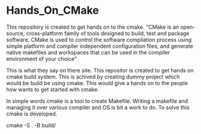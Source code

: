 # Hands_On_CMake
This repository is created to get hands on to the cmake.
"CMake is an open-source, cross-platform family of tools designed to build, test and package software. CMake is used to control the software compilation process using simple platform and compiler independent configuration files, and generate native makefiles and workspaces that can be used in the compiler environment of your choice"

This is what they say on there site. This repositor is created to get hands on cmake build system. This is achived by creating dummy project which would be build be using cmake. This would give a hands on to the people how wants to get started with cmake.

In simple words cmake is a tool to create Makefile. Writing a makefile and managing it over various compiler and OS is bit a work to do. To solve this cmake is developed.


cmake -S . -B build/

